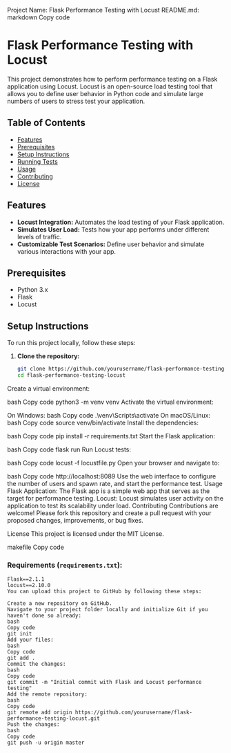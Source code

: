 Project Name: Flask Performance Testing with Locust
README.md:
markdown
Copy code
# Flask Performance Testing with Locust

This project demonstrates how to perform performance testing on a Flask application using Locust. Locust is an open-source load testing tool that allows you to define user behavior in Python code and simulate large numbers of users to stress test your application.

## Table of Contents
- [Features](#features)
- [Prerequisites](#prerequisites)
- [Setup Instructions](#setup-instructions)
- [Running Tests](#running-tests)
- [Usage](#usage)
- [Contributing](#contributing)
- [License](#license)

## Features
- **Locust Integration:** Automates the load testing of your Flask application.
- **Simulates User Load:** Tests how your app performs under different levels of traffic.
- **Customizable Test Scenarios:** Define user behavior and simulate various interactions with your app.

## Prerequisites
- Python 3.x
- Flask
- Locust

## Setup Instructions
To run this project locally, follow these steps:

1. **Clone the repository:**
   ```bash
   git clone https://github.com/yourusername/flask-performance-testing-locust.git
   cd flask-performance-testing-locust
Create a virtual environment:

bash
Copy code
python3 -m venv venv
Activate the virtual environment:

On Windows:
bash
Copy code
.\venv\Scripts\activate
On macOS/Linux:
bash
Copy code
source venv/bin/activate
Install the dependencies:

bash
Copy code
pip install -r requirements.txt
Start the Flask application:

bash
Copy code
flask run
Run Locust tests:

bash
Copy code
locust -f locustfile.py
Open your browser and navigate to:

bash
Copy code
http://localhost:8089
Use the web interface to configure the number of users and spawn rate, and start the performance test.
Usage
Flask Application: The Flask app is a simple web app that serves as the target for performance testing.
Locust: Locust simulates user activity on the application to test its scalability under load.
Contributing
Contributions are welcome! Please fork this repository and create a pull request with your proposed changes, improvements, or bug fixes.

License
This project is licensed under the MIT License.

makefile
Copy code

### Requirements (`requirements.txt`):
```text
Flask==2.1.1
locust==2.10.0
You can upload this project to GitHub by following these steps:

Create a new repository on GitHub.
Navigate to your project folder locally and initialize Git if you haven't done so already:
bash
Copy code
git init
Add your files:
bash
Copy code
git add .
Commit the changes:
bash
Copy code
git commit -m "Initial commit with Flask and Locust performance testing"
Add the remote repository:
bash
Copy code
git remote add origin https://github.com/yourusername/flask-performance-testing-locust.git
Push the changes:
bash
Copy code
git push -u origin master